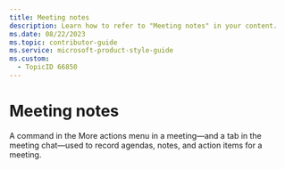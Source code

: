 ```yaml
---
title: Meeting notes
description: Learn how to refer to "Meeting notes" in your content.
ms.date: 08/22/2023
ms.topic: contributor-guide
ms.service: microsoft-product-style-guide
ms.custom:
  - TopicID 66850
---
```



# Meeting notes

A command in the More actions menu in a meeting—and a tab in the meeting chat—used to record agendas, notes, and action items for a meeting.

